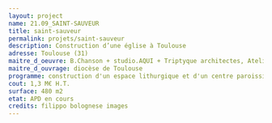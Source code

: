 ```yaml
---
layout: project
name: 21.09_SAINT-SAUVEUR
title: saint-sauveur
permalink: projets/saint-sauveur
description: Construction d’une église à Toulouse
adresse: Toulouse (31)
maitre_d_oeuvre: B.Chanson + studio.AQUI + Triptyque architectes, Atelier du dehors, Math Ingénierie, Sigma acoustisque, PEI structure
maitre_d_ouvrage: diocèse de Toulouse
programme: construction d'un espace lithurgique et d'un centre paroissiale
cout: 1,3 M€ H.T.
surface: 480 m2
etat: APD en cours
credits: filippo bolognese images
---
```

